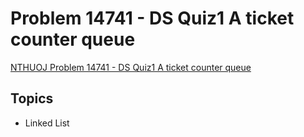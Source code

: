 # Problem 14741 - DS Quiz1 A ticket counter queue
[NTHUOJ Problem 14741 - DS Quiz1 A ticket counter queue](https://acm.cs.nthu.edu.tw/problem/14741/)


## Topics
- Linked List